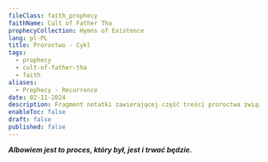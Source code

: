 ```yaml
---
fileClass: faith_prophecy
faithName: Cult of Father Tha
prophecyCollection: Hymns of Existence
lang: pl-PL
title: Proroctwo - Cykl
tags:
  - prophecy
  - cult-of-father-tha
  - faith
aliases:
  - Prophecy - Recurrence
date: 02-11-2024
description: Fragment notatki zawierającej część treści proroctwa związanego z Kultem Wielkiego Tha.
enableToc: false
draft: false
published: false
---
```

***Albowiem jest to proces, który był, jest i trwać będzie.***
